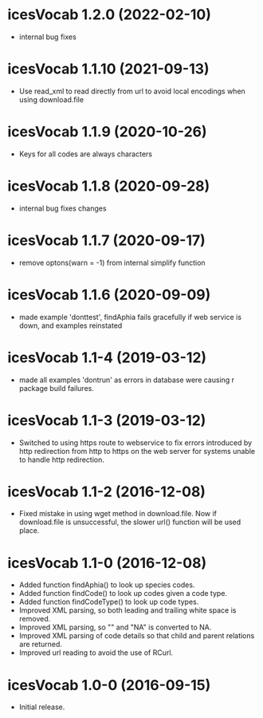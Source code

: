 <!-- NEWS.md is maintained by https://cynkra.github.io/fledge, do not edit -->

# icesVocab 1.2.0 (2022-02-10)

* internal bug fixes

# icesVocab 1.1.10 (2021-09-13)
* Use read_xml to read directly from url to avoid local encodings when using download.file

# icesVocab 1.1.9 (2020-10-26)
* Keys for all codes are always characters

# icesVocab 1.1.8 (2020-09-28)
* internal bug fixes changes

# icesVocab 1.1.7 (2020-09-17)
* remove optons(warn = -1) from internal simplify function

# icesVocab 1.1.6 (2020-09-09)
* made example 'donttest', findAphia fails gracefully if web service
  is down, and examples reinstated

# icesVocab 1.1-4 (2019-03-12)
* made all examples 'dontrun' as errors in database were causing r
  package build failures.

# icesVocab 1.1-3 (2019-03-12)
* Switched to using https route to webservice to fix errors introduced by http
  redirection from http to https on the web server for systems unable to handle
  http redirection.

# icesVocab 1.1-2 (2016-12-08)
* Fixed mistake in using wget method in download.file.  Now if
  download.file is unsuccessful, the slower url() function will be
  used place.

# icesVocab 1.1-0 (2016-12-08)
* Added function findAphia() to look up species codes.
* Added function findCode() to look up codes given a code type.
* Added function findCodeType() to look up code types.
* Improved XML parsing, so both leading and trailing white space is removed.
* Improved XML parsing, so "" and "NA" is converted to NA.
* Improved XML parsing of code details so that child and parent
  relations are returned.
* Improved url reading to avoid the use of RCurl.


# icesVocab 1.0-0 (2016-09-15)
* Initial release.

